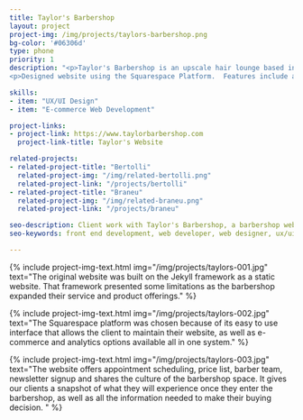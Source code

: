 ```yaml
---
title: Taylor's Barbershop
layout: project
project-img: /img/projects/taylors-barbershop.png
bg-color: '#06306d'
type: phone
priority: 1
description: "<p>Taylor's Barbershop is an upscale hair lounge based in Richmond, Virginia.  The space provides grooming services to men, women & kids.</p>
<p>Designed website using the Squarespace Platform.  Features include appointment scheduling, selling products and sharing the barbershop culture.</p>"

skills:
- item: "UX/UI Design"
- item: "E-commerce Web Development"

project-links:
- project-link: https://www.taylorbarbershop.com
  project-link-title: Taylor's Website

related-projects:
- related-project-title: "Bertolli"
  related-project-img: "/img/related-bertolli.png"
  related-project-link: "/projects/bertolli"
- related-project-title: "Braneu"
  related-project-img: "/img/related-braneu.png"
  related-project-link: "/projects/braneu"

seo-description: Client work with Taylor's Barbershop, a barbershop website that accepts online booking and payments. Designed and developed by Montier Kess.
seo-keywords: front end development, web developer, web designer, ux/ui designer, baltimore, atlanta, wordpress developer, static website developer, javascript, black woman, tech, black woman in tech, montier kess, STEM, entrepreneurship, svncrwns, atlanta, strategy, fashion, streetwear, retail brands, scale brands, business strategy

---
```


{% include project-img-text.html img="/img/projects/taylors-001.jpg" text="The original website was built on the Jekyll framework as a static website.  That framework presented some limitations as the barbershop expanded their service and product offerings." %}

{% include project-img-text.html img="/img/projects/taylors-002.jpg" text="The Squarespace platform was chosen because of its easy to use interface that allows the client to maintain their website, as well as e-commerce and analytics options available all in one system." %}

{% include project-img-text.html img="/img/projects/taylors-003.jpg" text="The website offers appointment scheduling, price list, barber team, newsletter signup and shares the culture of the barbershop space.  It gives our clients a snapshot of what they will experience once they enter the barbershop, as well as all the information needed to make their buying decision.	" %}